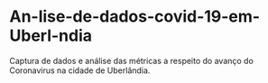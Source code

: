# An-lise-de-dados-covid-19-em-Uberl-ndia
Captura de dados e análise das métricas a respeito do avanço do Coronavirus na cidade de Uberlândia.

